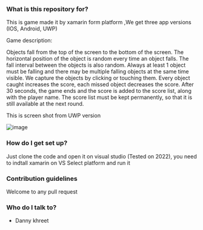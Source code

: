 ### What is this repository for? ###
This is game made it by xamarin form platform ,We get three app versions (IOS, Android, UWP) 

Game description:

Objects fall from the top of the screen to the bottom of the screen. The horizontal position of the object is random every time an object falls. The fall interval between the objects is also random. Always at least 1 object must be falling and there may be multiple falling objects at the same time visible.
We capture the objects by clicking or touching them. Every object caught increases the score, each missed object decreases the score.
After 30 seconds, the game ends and the score is added to the score list, along with the player name. The score list must be kept permanently, so that it is still available at the next round.


This is screen shot from UWP version


![image](https://user-images.githubusercontent.com/42088706/187553768-5da5af9a-b658-40c6-a644-d212bd45eb11.png)

### How do I get set up? ###

Just clone the code and open it on visual studio (Tested on 2022), you need to indtall xamarin on VS
Select platform and run it 

### Contribution guidelines ###

Welcome to any pull request

### Who do I talk to? ###

* Danny khreet
